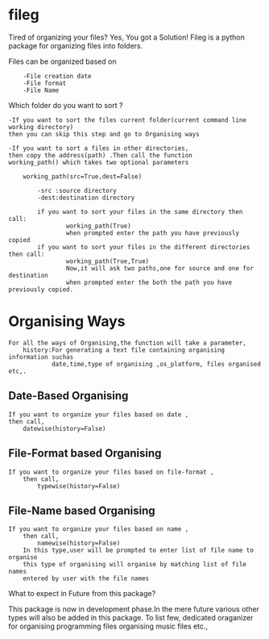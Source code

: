 # fileg
Tired of organizing your files?
Yes, You got a Solution!
Fileg is a python package for organizing files into folders.

Files can be organized based on 

        -File creation date
        -File format
        -File Name

Which folder do you want to sort ?

    -If you want to sort the files current folder(current command line working directory) 
    then you can skip this step and go to Organising ways

    -If you want to sort a files in other directories,
    then copy the address(path) .Then call the function
    working_path() which takes two optional parameters

        working_path(src=True,dest=False)

            -src :source directory 
            -dest:destination directory

            if you want to sort your files in the same directory then call:
                    working_path(True)
                    when prompted enter the path you have previously copied
            if you want to sort your files in the different directories then call:
                    working_path(True,True)
                    Now,it will ask two paths,one for source and one for destination
                    when prompted enter the both the path you have previously copied.

# Organising Ways

    For all the ways of Organising,the function will take a parameter,
        history:For generating a text file containing organising information suchas
                date,time,type of organising ,os_platform, files organised etc,.

## Date-Based Organising
    If you want to organize your files based on date ,
    then call,
        datewise(history=False)

## File-Format based Organising
    If you want to organize your files based on file-format ,
        then call,
            typewise(history=False)
## File-Name based Organising
    If you want to organize your files based on name ,
        then call,
            namewise(history=False)
        In this type,user will be prompted to enter list of file name to organise
        this type of organising will organise by matching list of file names
        entered by user with the file names


What to expect in Future from this package?

This package is now in development phase.In the mere future various other types
will also be added in this package.
To list few, dedicated oraganizer for organising programming files
             organising music files etc.,
            

